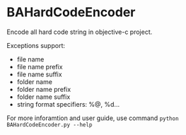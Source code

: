 # BAHardCodeEncoder

Encode all hard code string in objective-c project.

Exceptions support:

- file name
- file name prefix
- file name suffix
- folder name
- folder name prefix
- folder name suffix
- string format specifiers: %@, %d...

For more inforamtion and user guide, use command `python BAHardCodeEncoder.py --help`